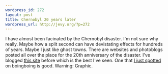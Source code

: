 ```yaml
--- 
wordpress_id: 272
layout: post
title: Chernobyl 20 years later
wordpress_url: http://jevy.org/?p=272
---
```

I have almost been facinated by the Chernobyl disaster.  I'm not sure why really.  Maybe how a split second can have devistating effects for hundreds of years.  Maybe I just like ghost towns.  There are websites and photoblogs posted all over the place for the 20th anniversary of the disaster.  I've blogged <a href="http://www.kiddofspeed.com/chapter1.html">this site</a> before which is the best I've seen.  One that <a href="http://www.pixelpress.org/chernobyl/index.html">I just spotted</a> on boingboing is good.  Warning: Graphic.
